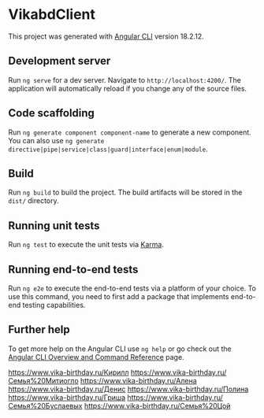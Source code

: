 # VikabdClient

This project was generated with [Angular CLI](https://github.com/angular/angular-cli) version 18.2.12.

## Development server

Run `ng serve` for a dev server. Navigate to `http://localhost:4200/`. The application will automatically reload if you change any of the source files.

## Code scaffolding

Run `ng generate component component-name` to generate a new component. You can also use `ng generate directive|pipe|service|class|guard|interface|enum|module`.

## Build

Run `ng build` to build the project. The build artifacts will be stored in the `dist/` directory.

## Running unit tests

Run `ng test` to execute the unit tests via [Karma](https://karma-runner.github.io).

## Running end-to-end tests

Run `ng e2e` to execute the end-to-end tests via a platform of your choice. To use this command, you need to first add a package that implements end-to-end testing capabilities.

## Further help

To get more help on the Angular CLI use `ng help` or go check out the [Angular CLI Overview and Command Reference](https://angular.dev/tools/cli) page.



https://www.vika-birthday.ru/Кирилл
https://www.vika-birthday.ru/Семья%20Митиогло
https://www.vika-birthday.ru/Алена
https://www.vika-birthday.ru/Денис
https://www.vika-birthday.ru/Полина
https://www.vika-birthday.ru/Гриша
https://www.vika-birthday.ru/Семья%20Буслаевых
https://www.vika-birthday.ru/Семья%20Цой